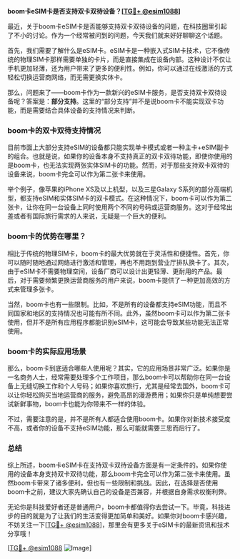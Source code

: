 **boom卡eSIM卡是否支持双卡双待设备？[[TG💪+ @esim1088](https://t.me/s/esim1088)]**

最近，关于boom卡eSIM卡是否能够支持双卡双待设备的问题，在科技圈里引起了不小的讨论。作为一个经常被问到的问题，今天我们就来好好聊聊这个话题。

首先，我们需要了解什么是eSIM卡。eSIM卡是一种嵌入式SIM卡技术，它不像传统的物理SIM卡那样需要单独的卡片，而是直接集成在设备内部。这种设计不仅让手机更加轻薄，还为用户带来了更多的便利性。例如，你可以通过在线激活的方式轻松切换运营商网络，而无需更换实体卡。

那么，问题来了——boom卡作为一款新兴的eSIM卡服务，是否支持双卡双待设备呢？答案是：**部分支持**。这里的“部分支持”并不是说boom卡不能实现双卡功能，而是需要结合具体设备的支持情况来判断。

### boom卡的双卡双待支持情况

目前市面上大部分支持eSIM的设备都只能实现单卡模式或者一种主卡+eSIM副卡的组合。也就是说，如果你的设备本身不支持真正的双卡双待功能，即使你使用的是boom卡，也无法实现两张实体SIM卡的功能。然而，对于那些支持双卡双待的设备来说，boom卡完全可以作为第二张卡来使用。

举个例子，像苹果的iPhone XS及以上机型，以及三星Galaxy S系列的部分高端机型，都支持eSIM和实体SIM卡的双卡模式。在这种情况下，boom卡可以作为第二张卡，让你在同一台设备上同时使用两个不同的号码或运营商服务。这对于经常出差或者有国际旅行需求的人来说，无疑是一个巨大的便利。

### boom卡的优势在哪里？

相比于传统的物理SIM卡，boom卡的最大优势就在于灵活性和便捷性。首先，你可以随时随地通过网络进行激活和管理，再也不用跑到营业厅排队换卡了。其次，由于eSIM卡不需要物理空间，设备厂商可以设计出更轻薄、更耐用的产品。最后，对于需要频繁更换运营商服务的用户来说，boom卡提供了一种更加高效的方式来管理多张卡。

当然，boom卡也有一些限制。比如，不是所有的设备都支持eSIM功能，而且不同国家和地区的支持情况也可能有所不同。此外，虽然boom卡可以作为第二张卡使用，但并不是所有应用程序都能识别eSIM卡，这可能会导致某些功能无法正常使用。

### boom卡的实际应用场景

那么，boom卡到底适合哪些人使用呢？其实，它的应用场景非常广泛。如果你是一名商务人士，经常需要处理多个工作项目，那么boom卡可以帮助你在同一台设备上无缝切换工作和个人号码；如果你喜欢旅行，尤其是经常去国外，boom卡可以让你轻松购买当地运营商的服务，避免高昂的漫游费用；如果你只是单纯想要尝试新鲜事物，boom卡也能为你带来不一样的体验。

不过，需要注意的是，并不是所有人都适合使用boom卡。如果你对新技术接受度不高，或者你的设备不支持eSIM功能，那么可能就需要三思而后行了。

### 总结

综上所述，boom卡eSIM卡在支持双卡双待设备方面是有一定条件的。如果你使用的设备本身支持双卡双待功能，那么boom卡完全可以作为第二张卡来使用。虽然boom卡带来了诸多便利，但也有一些限制和挑战。因此，在选择是否使用boom卡之前，建议大家先确认自己的设备是否兼容，并根据自身需求权衡利弊。

无论你是科技爱好者还是普通用户，boom卡都值得你去尝试一下。毕竟，科技进步的目的就是为了让我们的生活变得更加简单和美好。如果你对boom卡感兴趣，不妨关注一下[[TG💪+ @esim1088](https://t.me/s/esim1088)]，那里会有更多关于eSIM卡的最新资讯和技术分享哦！

[[TG💪+ @esim1088](https://t.me/s/esim1088) ![Image](https://i.postimg.cc/4NQfJmqS/Snipaste-2025-05-13-00-14-12.png)]